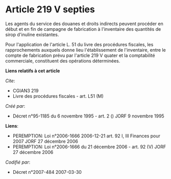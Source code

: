 # Article 219 V septies

Les agents du service des douanes et droits indirects peuvent procéder en début et en fin de campagne de fabrication à
l'inventaire des quantités de sirop d'inuline existantes.

Pour l'application de l'article L. 51 du livre des procédures fiscales, les rapprochements auxquels donne lieu
l'établissement de l'inventaire, entre le compte de fabrication prévu par l'article 219 V quater et la comptabilité
commerciale, constituent des opérations déterminées.

**Liens relatifs à cet article**

_Cite_:

  - CGIAN3 219
  - Livre des procédures fiscales - art. L51 (M)

_Créé par_:

  - Décret n°95-1185 du 6 novembre 1995 - art. 2 () JORF 9 novembre 1995

**Liens**:

  - PEREMPTION: Loi n°2006-1666 2006-12-21 art. 92 I, III Finances pour 2007 JORF 27 décembre 2006
  - PEREMPTION: Loi n°2006-1666 du 21 décembre 2006 - art. 92 (V) JORF 27 décembre 2006

_Codifié par_:

  - Décret n°2007-484 2007-03-30

